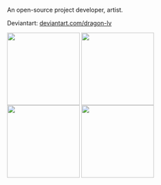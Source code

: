 An open-source project developer, artist.

Deviantart: [deviantart.com/dragon-lv](https://www.deviantart.com/dragon-lv)

<p float="left">
  <img height="170em" align="center" src="https://github-readme-stats.vercel.app/api?username=Dragon-0609&show_icons=true&theme=radical&count_private=true" />
  <img height="170em" align="center" src="https://github-readme-stats.vercel.app/api?username=Dragon-0609&show_icons=true&theme=radical&count_private=true&locale=ru" />
  <img height="170em" align="center" src="https://github-readme-stats.vercel.app/api/top-langs/?username=Dragon-0609&layout=compact&show_icons=true&theme=radical&langs_count=8" />
  <img height="170em" align="center" src="https://github-readme-stats.vercel.app/api/top-langs/?username=Dragon-0609&layout=compact&show_icons=true&theme=radical&langs_count=8&locale=ru" />
</p>

